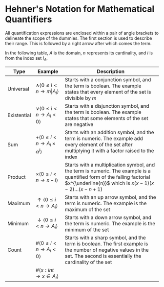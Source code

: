 # Hehner's Notation for Mathematical Quantifiers

All quantification expressions are enclosed within a pair of angle brackets to delineate the scope of the dummies. The first section is used to describe their range. This is followed by a right arrow after which comes the term.

In the following table, $A$ is the domain, $n$ represents its cardinality, and $i$ is from the index set $I_A$.

|Type|Example|Description|
|-|-|-|
|Universal|$\land\langle 0\le i<n\rightarrow m\|A_i\rangle$|Starts with a conjunction symbol, and the term is boolean. The example states that every element of the set is divisible by $m$|
|Existential|$\lor\langle 0\le i<n\rightarrow A_i<0\rangle$|Starts with a disjunction symbol, and the term is boolean. The example states that some elements of the set are negative|
|Sum|$+\langle 0\le i<n\rightarrow A_i\times \alpha^i \rangle$|Starts with an addition symbol, and the term is numeric. The example add every element of the set after multiplying it with a factor raised to the index|
|Product|$\times\langle 0\le i<n\rightarrow x-i\rangle$|Starts with a multiplication symbol, and the term is numeric. The example is a quantified form of the falling factorial $x^{\underline{n}}$ which is $x(x-1)(x-2)\ldots(x-n+1)$|
|Maximum|$\uparrow\langle 0\le i<n\rightarrow A_i\rangle$|Starts with an up arrow symbol, and the term is numeric. The example is the maximum of the set|
|Minimum|$\downarrow\langle 0\le i<n\rightarrow A_i\rangle$|Starts with a down arrow symbol, and the term is numeric. The example is the minimum of the set|
|Count|$\#\langle 0\le i<n\rightarrow A_i<0\rangle$|Starts with a sharp symbol, and the term is boolean. The first example is the number of negative values in the set. The second is essentially the cardinality of the set|
||$\#\langle x:int\rightarrow x\in A_i\rangle$||
